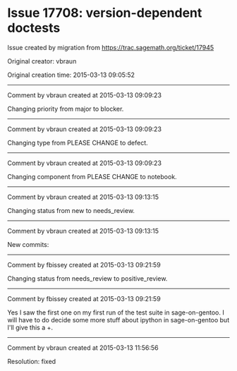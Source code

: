 # Issue 17708: version-dependent doctests

Issue created by migration from https://trac.sagemath.org/ticket/17945

Original creator: vbraun

Original creation time: 2015-03-13 09:05:52




---

Comment by vbraun created at 2015-03-13 09:09:23

Changing priority from major to blocker.


---

Comment by vbraun created at 2015-03-13 09:09:23

Changing type from PLEASE CHANGE to defect.


---

Comment by vbraun created at 2015-03-13 09:09:23

Changing component from PLEASE CHANGE to notebook.


---

Comment by vbraun created at 2015-03-13 09:13:15

Changing status from new to needs_review.


---

Comment by vbraun created at 2015-03-13 09:13:15

New commits:


---

Comment by fbissey created at 2015-03-13 09:21:59

Changing status from needs_review to positive_review.


---

Comment by fbissey created at 2015-03-13 09:21:59

Yes I saw the first one on my first run of the test suite in sage-on-gentoo. I will have to do decide some more stuff about ipython in sage-on-gentoo but I'll give this a +.


---

Comment by vbraun created at 2015-03-13 11:56:56

Resolution: fixed

